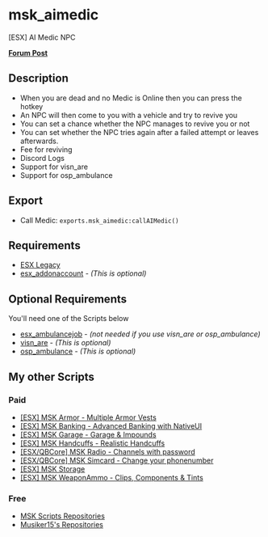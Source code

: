 # msk_aimedic
[ESX] AI Medic NPC

**[Forum Post](https://forum.cfx.re/t/esx-msk-ai-medic/5165289)**

## Description
* When you are dead and no Medic is Online then you can press the hotkey
* An NPC will then come to you with a vehicle and try to revive you
* You can set a chance whether the NPC manages to revive you or not
* You can set whether the NPC tries again after a failed attempt or leaves afterwards.
* Fee for reviving
* Discord Logs
* Support for visn_are
* Support for osp_ambulance

## Export
* Call Medic: `exports.msk_aimedic:callAIMedic()`

## Requirements
* [ESX Legacy](https://github.com/esx-framework/esx_core)
* [esx_addonaccount](https://github.com/esx-framework/esx_addonaccount) - *(This is optional)*

## Optional Requirements
You'll need one of the Scripts below
* [esx_ambulancejob](https://github.com/esx-framework/esx_ambulancejob) - *(not needed if you use visn_are or osp_ambulance)*
* [visn_are](https://store.veryinsanee.space/package/5215195) - *(This is optional)*
* [osp_ambulance](https://osp-development.tebex.io/package/6010694) - *(This is optional)*

## My other Scripts
### Paid
* [[ESX] MSK Armor - Multiple Armor Vests](https://forum.cfx.re/t/release-esx-armor-script-usable-armor-vests-status-will-be-saved-in-database-and-restore-after-relog/4812243)
* [[ESX] MSK Banking - Advanced Banking  with NativeUI](https://forum.cfx.re/t/esx-msk-bankingsystem-with-nativeui/4859560)
* [[ESX] MSK Garage - Garage & Impounds](https://forum.cfx.re/t/esx-msk-garage-and-impound/5122014)
* [[ESX] MSK Handcuffs - Realistic Handcuffs](https://forum.cfx.re/t/esx-msk-handcuffs-realistic-handcuffs/4885324)
* [[ESX/QBCore] MSK Radio - Channels with password](https://forum.cfx.re/t/esx-msk-radio/5237033)
* [[ESX/QBCore] MSK Simcard - Change your phonenumber](https://forum.cfx.re/t/release-esx-qbcore-usable-simcard/4847008)
* [[ESX] MSK Storage](https://forum.cfx.re/t/esx-msk-storage/5252155)
* [[ESX] MSK WeaponAmmo - Clips, Components & Tints](https://forum.cfx.re/t/release-esx-weapon-ammunition-with-clips-components-tints/4793783)

### Free
* [MSK Scripts Repositories](https://github.com/MSK-Scripts)
* [Musiker15's Repositories](https://github.com/Musiker15)